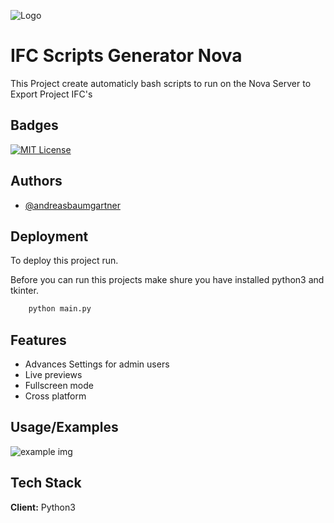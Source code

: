 
![Logo](https://github.com/andreasbaumgartner/ifc_script_generator/blob/main/img/gui_example.png)


# IFC Scripts Generator Nova

This Project create automaticly bash scripts to run on the Nova Server to Export Project IFC's


## Badges

[![MIT License](https://img.shields.io/badge/License-MIT-green.svg)](https://choosealicense.com/licenses/mit/)



## Authors

- [@andreasbaumgartner](https://www.github.com/andreasbaumgartner)


## Deployment

To deploy this project run.

Before you can run this projects make shure you have installed python3 and tkinter.

```python
    python main.py 
```


## Features

- Advances Settings for admin users
- Live previews
- Fullscreen mode
- Cross platform


## Usage/Examples

![example img](https://github.com/andreasbaumgartner/ifc_script_generator/blob/main/img/gui_example.png)

## Tech Stack

**Client:** Python3 



